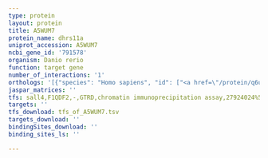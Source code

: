 ```yaml
---
type: protein
layout: protein
title: A5WUM7
protein_name: dhrs11a
uniprot_accession: A5WUM7
ncbi_gene_id: '791578'
organism: Danio rerio
function: target gene
number_of_interactions: '1'
orthologs: '[{"species": "Homo sapiens", "id": ["<a href=\"/protein/q6uwp2\">Q6UWP2</a>"]}, {"species": "Mus musculus", "id": ["<a href=\"/protein/q3u0b3\">Q3U0B3</a>"]}, {"species": "Rattus norvegicus", "id": ["<a href=\"/protein/g3v978\">G3V978</a>"]}, {"species": "Drosophila melanogaster", "id": ["<a href=\"/protein/q8irn0\">Q8IRN0</a>", "Q6NNV7"]}]'
jaspar_matrices: ''
tfs: sall4,F1QDF2,-,GTRD,chromatin immunoprecipitation assay,27924024%5Buid%5D,No
targets: ''
tfs_download: tfs_of_A5WUM7.tsv
targets_download: ''
bindingSites_download: ''
binding_sites_ls: ''

---
```

